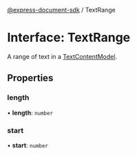 [@express-document-sdk](../overview.md) / TextRange

# Interface: TextRange

A range of text in a [TextContentModel](../classes/text-content-model.md).

## Properties

### length

• **length**: `number`

<HorizontalLine />

### start

• **start**: `number`
